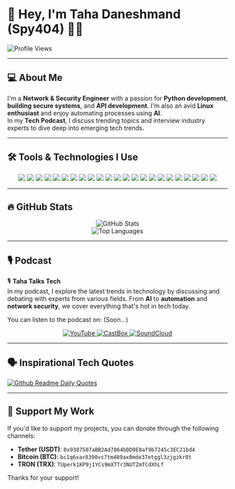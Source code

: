 # 👋 Hey, I'm Taha Daneshmand (Spy404) 👨‍💻

![Profile Views](https://komarev.com/ghpvc/?username=taha-daneshmand&color=blueviolet)

---

## 💻 About Me

I'm a **Network & Security Engineer** with a passion for **Python development**, **building secure systems**, and **API development**. I'm also an avid **Linux enthusiast** and enjoy automating processes using **AI**.  
In my **Tech Podcast**, I discuss trending topics and interview industry experts to dive deep into emerging tech trends.

---

## 🛠️ Tools & Technologies I Use

<p align="center">
  <img src="https://img.shields.io/badge/-HTML5-E34F26?style=for-the-badge&logo=html5&logoColor=white"/>
  <img src="https://img.shields.io/badge/-CSS3-1572B6?style=for-the-badge&logo=css3&logoColor=white"/>
  <img src="https://img.shields.io/badge/-JavaScript-F7DF1E?style=for-the-badge&logo=javascript&logoColor=black"/>
  <img src="https://img.shields.io/badge/-PHP-777BB4?style=for-the-badge&logo=php&logoColor=white"/>
  <img src="https://img.shields.io/badge/-Bash-4EAA25?style=for-the-badge&logo=gnu-bash&logoColor=white"/>
  <img src="https://img.shields.io/badge/-C++-00599C?style=for-the-badge&logo=cplusplus&logoColor=white"/>
  <img src="https://img.shields.io/badge/-Godot-478CBF?style=for-the-badge&logo=godot-engine&logoColor=white"/>
  <img src="https://img.shields.io/badge/-Python-3776AB?style=for-the-badge&logo=python&logoColor=white"/>
  <img src="https://img.shields.io/badge/-Go-00ADD8?style=for-the-badge&logo=go&logoColor=white"/>
  <img src="https://img.shields.io/badge/-Ruby-CC342D?style=for-the-badge&logo=ruby&logoColor=white"/>
  <img src="https://img.shields.io/badge/-Network+-E5A928?style=for-the-badge&logo=comptia&logoColor=white"/>
  <img src="https://img.shields.io/badge/-Linux+-FCC624?style=for-the-badge&logo=linux&logoColor=black"/>
  <img src="https://img.shields.io/badge/-A%2B-E5A928?style=for-the-badge&logo=comptia&logoColor=white"/>
  <img src="https://img.shields.io/badge/-Django-092E20?style=for-the-badge&logo=django&logoColor=white"/>
  <img src="https://img.shields.io/badge/-Security+-E5A928?style=for-the-badge&logo=comptia&logoColor=white"/>
  <img src="https://img.shields.io/badge/-CCNA-1BA0D7?style=for-the-badge&logo=cisco&logoColor=white"/>
  <img src="https://img.shields.io/badge/-Mikrotik-0099CC?style=for-the-badge&logo=mikrotik&logoColor=white"/>
  <img src="https://img.shields.io/badge/-MCSA-0078D6?style=for-the-badge&logo=microsoft&logoColor=white"/>
  <img src="https://img.shields.io/badge/-MCSE-0078D6?style=for-the-badge&logo=microsoft&logoColor=white"/>
  <img src="https://img.shields.io/badge/-CEH-9C2339?style=for-the-badge&logo=ceh&logoColor=white"/>
  <img src="https://img.shields.io/badge/-CISSP-000000?style=for-the-badge&logo=cissp&logoColor=white"/>
  <img src="https://img.shields.io/badge/-PenTest+-E5A928?style=for-the-badge&logo=comptia&logoColor=white"/>
  <img src="https://img.shields.io/badge/-CySA+-E5A928?style=for-the-badge&logo=comptia&logoColor=white"/>
</p>

---

## 🔥 GitHub Stats

<p align="center">
  <img src="https://github-readme-stats.vercel.app/api?username=taha-daneshmand&show_icons=true&theme=radical" alt="GitHub Stats"/>
  <br/>
  <img src="https://github-readme-stats.vercel.app/api/top-langs/?username=taha-daneshmand&layout=compact&theme=radical" alt="Top Languages"/>
</p>

---

## 🎙 Podcast

🎙 **Taha Talks Tech**  
In my podcast, I explore the latest trends in technology by discussing and debating with experts from various fields. From **AI** to **automation** and **network security**, we cover everything that's hot in tech today.

You can listen to the podcast on: (Soon...)

<p align="center">
  <a href="https://www.youtube.com" target="_blank">
    <img src="https://img.shields.io/badge/YouTube-red?style=for-the-badge&logo=youtube&logoColor=white" alt="YouTube"/>
  </a>
  <a href="https://castbox.fm" target="_blank">
    <img src="https://img.shields.io/badge/CastBox-orange?style=for-the-badge&logo=castbox&logoColor=white" alt="CastBox"/>
  </a>
  <a href="https://soundcloud.com" target="_blank">
    <img src="https://img.shields.io/badge/SoundCloud-orange?style=for-the-badge&logo=soundcloud&logoColor=white" alt="SoundCloud"/>
  </a>
</p>

---

## 🗣️ Inspirational Tech Quotes

[![Github Readme Daily Quotes](https://readme-daily-quotes.vercel.app/api)](https://github.com/cheehwatang/github-readme-daily-quotes)

---

## 💸 Support My Work

If you'd like to support my projects, you can donate through the following channels:

- **Tether (USDT)**: `0x9387507aBB2Ad7064bDD9E8af9b7245c3EC21bd4`
- **Bitcoin (BTC)**: `bc1q6xar8390vs7tm489ax0mde37etggl3zjgzkr8t`
- **TRON (TRX)**: `TUperk1KP9j1YCs9mXTTr3NUTZmTCdXhLf`

Thanks for your support!
